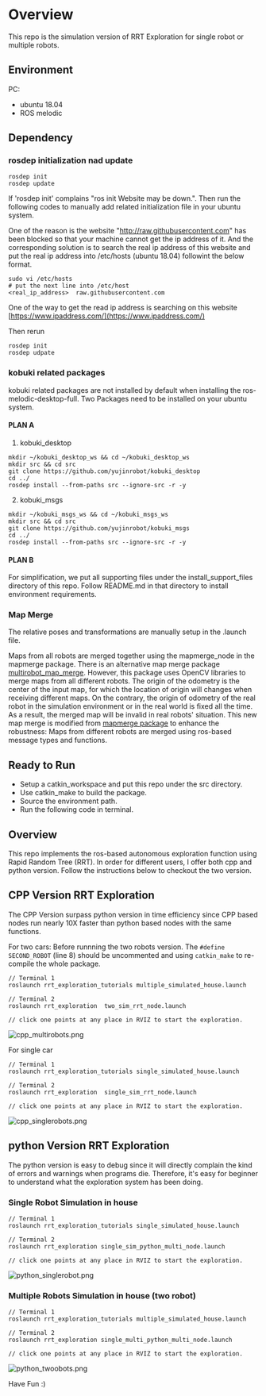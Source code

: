 # Overview

This repo is the simulation version of RRT Exploration for single robot or multiple robots.


## Environment
PC: 
- ubuntu 18.04
- ROS melodic


## Dependency

### rosdep initialization nad update
```
rosdep init
rosdep update
```
If 'rosdep init' complains "ros init Website may be down.". Then run the following codes to manually add related initialization file in your ubuntu system.

One of the reason is the website "http://raw.githubusercontent.com" has been blocked so that your machine cannot get the ip address of it. And the corresponding solution is to search the real ip address of this website and put the real ip address into /etc/hosts (ubuntu 18.04) followint the below format.

```
sudo vi /etc/hosts
# put the next line into /etc/host
<real_ip_address>  raw.githubusercontent.com
```

One of the way to get the read ip address is searching on this website [https://www.ipaddress.com/](https://www.ipaddress.com/) 


Then rerun 
```
rosdep init
rosdep udpate
```

### kobuki related packages
kobuki related packages are not installed by default when installing the ros-melodic-desktop-full.
Two Packages need to be installed on your ubuntu system.

#### PLAN A
1. kobuki_desktop
```
mkdir ~/kobuki_desktop_ws && cd ~/kobuki_desktop_ws
mkdir src && cd src
git clone https://github.com/yujinrobot/kobuki_desktop
cd ../
rosdep install --from-paths src --ignore-src -r -y
```
2. kobuki_msgs
```
mkdir ~/kobuki_msgs_ws && cd ~/kobuki_msgs_ws
mkdir src && cd src
git clone https://github.com/yujinrobot/kobuki_msgs
cd ../
rosdep install --from-paths src --ignore-src -r -y
```
#### PLAN B
For simplification, we put all supporting files under the install_support_files directory of this repo. Follow README.md in that directory to install environment requirements.


### Map Merge
The relative poses and transformations are manually setup in the .launch file. 

Maps from all robots are merged together using the mapmerge_node in the mapmerge package. There is an alternative map merge package [multirobot_map_merge](https://github.com/hrnr/m-explore). However, this package uses OpenCV libraries to merge maps from all different robots. The origin of the odometry is the center of the input map, for which the location of origin will changes when receiving different maps. On the contrary, the origin of odometry of the real robot in the simulation environment or in the real world is fixed all the time. As a result, the merged map will be invalid in real robots' situation. This new map merge is modified from [mapmerge package](https://github.com/donghl17/RRT-Github-Test) to enhance the robustness: Maps from different robots are merged using ros-based message types and functions. 


## Ready to Run 
- Setup a catkin_workspace and put this repo under the src directory.
- Use catkin_make to build the package.
- Source the environment path.
- Run the following code in terminal.


## Overview
This repo implements the ros-based autonomous exploration function using Rapid Random Tree (RRT). In order for different users, I offer both cpp and python version. Follow the instructions below to checkout the two version.


## CPP Version RRT Exploration
The CPP Version surpass python version in time efficiency since CPP based nodes run nearly 10X faster than python based nodes with the same functions.

For two cars: Before runnning the two robots version. The ```#define SECOND_ROBOT``` (line 8) should be uncommented and using ```catkin_make``` to re-compile the whole package.

```
// Terminal 1
roslaunch rrt_exploration_tutorials multiple_simulated_house.launch

// Terminal 2
roslaunch rrt_exploration  two_sim_rrt_node.launch 

// click one points at any place in RVIZ to start the exploration.
```
![cpp_multirobots.png](./image/cpp_two_robots.png)


For single car
```
// Terminal 1
roslaunch rrt_exploration_tutorials single_simulated_house.launch

// Terminal 2
roslaunch rrt_exploration  single_sim_rrt_node.launch 

// click one points at any place in RVIZ to start the exploration.
```
![cpp_singlerobots.png](./image/cpp_one_robot.png)

## python Version RRT Exploration
The python version is easy to debug since it will directly complain the kind of errors and warnings when programs die. Therefore, it's easy for beginner to understand what the exploration system has been doing.

### Single Robot Simulation in house
```
// Terminal 1
roslaunch rrt_exploration_tutorials single_simulated_house.launch

// Terminal 2
roslaunch rrt_exploration single_sim_python_multi_node.launch

// click one points at any place in RVIZ to start the exploration.
```
![python_singlerobot.png](./image/python_one_robot.png)


### Multiple Robots Simulation in house (two robot)
```
// Terminal 1
roslaunch rrt_exploration_tutorials multiple_simulated_house.launch

// Terminal 2
roslaunch rrt_exploration single_multi_python_multi_node.launch

// click one points at any place in RVIZ to start the exploration.
```
![python_twoobots.png](./image/python_two_robots.png)


Have Fun :)
